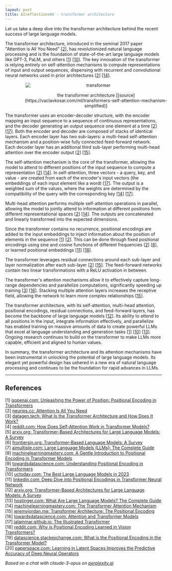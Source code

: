```yaml
---
layout: post
title: AIreflections#6 - transformer architecture
---
```


Let us take a deep dive into the transformer architecture behind the recent success of large language models.

The transformer architecture, introduced in the seminal 2017 paper "Attention is All You Need" [[2](#ref-2)], has revolutionized natural language processing and is the foundation of state-of-the-art large language models like GPT-3, PaLM, and others [[1](#ref-1)] [[10](#ref-10)]. The key innovation of the transformer is relying entirely on self-attention mechanisms to compute representations of input and output sequences, dispensing with recurrent and convolutional neural networks used in prior architectures [[2](#ref-2)] [[14](#ref-14)].

<figure style="text-align: center; width:100%;">
    <img src="{{site.baseurl}}/images/transformer-full-model.png" alt="transformer" style="max-width:90%; 
    height: auto; margin:3% auto; display:block;">
    <figcaption>the transformer architecture [[source](https://vaclavkosar.com/ml/transformers-self-attention-mechanism-simplified)]</figcaption>
</figure>

The transformer uses an encoder-decoder structure, with the encoder mapping an input sequence to a sequence of continuous representations, and the decoder generating an output sequence one element at a time [[2](#ref-2)] [[17](#ref-17)]. Both the encoder and decoder are composed of stacks of identical layers. Each encoder layer has two sub-layers: a multi-head self-attention mechanism and a position-wise fully connected feed-forward network. Each decoder layer has an additional third sub-layer performing multi-head attention over the encoder output [[2](#ref-2)] [[15](#ref-15)].

The self-attention mechanism is the core of the transformer, allowing the model to attend to different positions of the input sequence to compute a representation [[2](#ref-2)] [[14](#ref-14)]. In self-attention, three vectors - a query, key, and value - are created from each of the encoder's input vectors (the embeddings of each input element like a word) [[17](#ref-17)]. The output is a weighted sum of the values, where the weights are determined by the compatibility of the query with the corresponding key [[14](#ref-14)] [[17](#ref-17)].

Multi-head attention performs multiple self-attention operations in parallel, allowing the model to jointly attend to information at different positions from different representational spaces [[2](#ref-2)] [[14](#ref-14)]. The outputs are concatenated and linearly transformed into the expected dimensions.

Since the transformer contains no recurrence, positional encodings are added to the input embeddings to inject information about the position of elements in the sequence [[1](#ref-1)] [[2](#ref-2)]. This can be done through fixed positional encodings using sine and cosine functions of different frequencies [[2](#ref-2)] [[8](#ref-8)], or learned positional embeddings [[11](#ref-11)] [[18](#ref-18)].

The transformer leverages residual connections around each sub-layer and layer normalization after each sub-layer [[2](#ref-2)] [[15](#ref-15)]. The feed-forward networks contain two linear transformations with a ReLU activation in between.

The transformer's attention mechanisms allow it to effectively capture long-range dependencies and parallelize computations, significantly speeding up training [[3](#ref-3)] [[16](#ref-16)]. Stacking multiple attention layers increases the receptive field, allowing the network to learn more complex relationships [[15](#ref-15)].

The transformer architecture, with its self-attention, multi-head attention, positional encodings, residual connections, and feed-forward layers, has become the backbone of large language models [[12](#ref-12)]. Its ability to attend to all positions in the input, integrate information effectively, and parallelize has enabled training on massive amounts of data to create powerful LLMs that excel at language understanding and generation tasks [[1](#ref-1)] [[10](#ref-10)] [[13](#ref-13)]. Ongoing research continues to build on the transformer to make LLMs more capable, efficient and aligned to human values.

In summary, the transformer architecture and its attention mechanisms have been instrumental in unlocking the potential of large language models. Its elegant yet powerful design has ushered in a new era of natural language processing and continues to be the foundation for rapid advances in LLMs.

---
## References

[1] <a id="ref-1"></a> [gopenai.com: Unleashing the Power of Position: Positional Encoding in Transformers](https://blog.gopenai.com/part-2-unleashing-the-power-of-position-positional-encoding-in-transformers-c3c61efaffc7?gi=dc6b44d5ee27)  
[2] <a id="ref-2"></a> [neurips.cc: Attention Is All You Need](https://proceedings.neurips.cc/paper_files/paper/2017/file/3f5ee243547dee91fbd053c1c4a845aa-Paper.pdf)  
[3] <a id="ref-3"></a> [datagen.tech: What Is the Transformer Architecture and How Does It Work?](https://datagen.tech/guides/computer-vision/transformer-architecture/)  
[4] <a id="ref-4"></a> [reddit.com: How Does Self-Attention Work in Transformer Models?](https://www.reddit.com/r/MachineLearning/comments/16q8pwa/d_how_does_selfattention_work_in_transformer/)  
[5] <a id="ref-5"></a> [arxiv.org: Transformer-Based Architectures for Large Language Models: A Survey](https://arxiv.org/pdf/2307.06435.pdf)  
[6] <a id="ref-6"></a> [frontiersin.org: Transformer-Based Language Models: A Survey](https://www.frontiersin.org/articles/10.3389/frai.2023.1278796/full)  
[7] <a id="ref-7"></a> [aimultiple.com: Large Language Models (LLMs): The Complete Guide](https://research.aimultiple.com/large-language-models/)  
[8] <a id="ref-8"></a> [machinelearningmastery.com: A Gentle Introduction to Positional Encoding in Transformer Models](https://machinelearningmastery.com/a-gentle-introduction-to-positional-encoding-in-transformer-models-part-1/)  
[9] <a id="ref-9"></a> [towardsdatascience.com: Understanding Positional Encoding in Transformers](https://towardsdatascience.com/understanding-positional-encoding-in-transformers-dc6bafc021ab)  
[10] <a id="ref-10"></a> [uctoday.com: The Best Large Language Models in 2023](https://www.uctoday.com/unified-communications/the-best-large-language-models-in-2023-top-llms/)  
[11] <a id="ref-11"></a> [linkedin.com: Deep Dive into Positional Encodings in Transformer Neural Network](https://www.linkedin.com/pulse/deep-dive-positional-encodings-transformer-neural-network-ajay-taneja)  
[12] <a id="ref-12"></a> [arxiv.org: Transformer-Based Architectures for Large Language Models: A Survey](https://arxiv.org/abs/2307.06435)  
[13] <a id="ref-13"></a> [hostinger.com: What Are Large Language Models? The Complete Guide](https://www.hostinger.com/tutorials/large-language-models)  
[14] <a id="ref-14"></a> [machinelearningmastery.com: The Transformer Attention Mechanism](https://machinelearningmastery.com/the-transformer-attention-mechanism/)  
[15] <a id="ref-15"></a> [jeremyjordan.me: Transformer Architecture: The Positional Encoding](https://www.jeremyjordan.me/transformer-architecture/)  
[16] <a id="ref-16"></a> [towardsdatascience.com: Attention and Transformer Models](https://towardsdatascience.com/attention-and-transformer-models-fe667f958378)  
[17] <a id="ref-17"></a> [jalammar.github.io: The Illustrated Transformer](http://jalammar.github.io/illustrated-transformer/)  
[18] <a id="ref-18"></a> [reddit.com: Why is Positional Encoding Learned in Vision Transformers?](https://www.reddit.com/r/MachineLearning/comments/nbn16r/d_why_positional_encodding_is_learned_in_vision/)  
[19] <a id="ref-19"></a> [datascience.stackexchange.com: What is the Positional Encoding in the Transformer Model?](https://datascience.stackexchange.com/questions/51065/what-is-the-positional-encoding-in-the-transformer-model)  
[20] <a id="ref-20"></a> [paperspace.com: Learning in Latent Spaces Improves the Predictive Accuracy of Deep Neural Operators](https://blog.paperspace.com/learning-in-latent-spaces-improves-the-predictive-accuracy-of-deep-neural-operators/)  

_Based on a chat with claude-3-opus on [perplexity.ai](https://perplexity.ai)_
<!-- -------------------------------------------------------------- -->
<!-- 
sequence: renumber, accumulate, format

to increment numbers, use multiple cursors then emmet shortcuts

regex...
\[(\d+)\]
to
 [[$1](#ref-$1)]

regex...
\[(\d+)\] (.*)
to
[$1] <a id="ref-$1"></a> [display text]($2)  

change "Citations:" to "## References"
-->
<!-- 
Include images like this:  
<figure style="text-align: center; width:100%;">
    <img src="{{site.baseurl}}/images/experimenting_files/experimenting_18_1.svg" alt="___" style="max-width:90%; 
    height: auto; margin:3% auto; display:block;">
    <figcaption>___</figcaption>
</figure> 
-->
<!-- 
Include code snippets like this:  
```python 
def square(x):
    return x**2
``` 
-->
<!-- 
Cite like this [[2](#ref-2)], and this [[3](#ref-3)]. Use two extra spaces at end of each line for line break
---
## References  
[1] <a id="ref-1"></a> [display text](hyperlink)  
[2] <a id="ref-2"></a> [display text](hyperlink) 
[3] <a id="ref-3"></a> [display text](hyperlink)  
_Assisted by claude-3-opus on [perplexity.ai](https://perplexity.ai)_ 
-->
<!-- -------------------------------------------------------------- -->